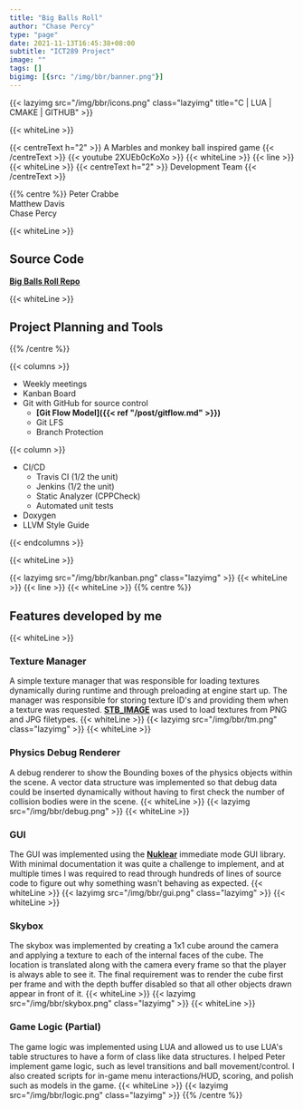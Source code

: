 ```yaml
---
title: "Big Balls Roll"
author: "Chase Percy"
type: "page"
date: 2021-11-13T16:45:38+08:00
subtitle: "ICT289 Project"
image: ""
tags: []
bigimg: [{src: "/img/bbr/banner.png"}]
---
```


{{< lazyimg src="/img/bbr/icons.png" class="lazyimg" title="C | LUA | CMAKE | GITHUB" >}}

{{< whiteLine >}}

{{< centreText h="2" >}}
 A Marbles and monkey ball inspired game
{{< /centreText >}}
{{< youtube 2XUEb0cKoXo >}}
{{< whiteLine >}}
{{< line >}}
{{< whiteLine >}}
{{< centreText h="2" >}}
Development Team
{{< /centreText >}}

{{% centre %}}
Peter Crabbe  
Matthew Davis  
Chase Percy  

{{< whiteLine >}}

## Source Code
__[Big Balls Roll Repo](https://github.com/MajorArkwolf/BigBallsRoll)__

{{< whiteLine >}}

## Project Planning and Tools
{{% /centre %}}

{{< columns >}}
- Weekly meetings
- Kanban Board
- Git with GitHub for source control
  - __[Git Flow Model]({{< ref "/post/gitflow.md" >}})__
  - Git LFS
  - Branch Protection

{{< column >}}
- CI/CD
  - Travis CI (1/2 the unit)
  - Jenkins (1/2 the unit)
  - Static Analyzer (CPPCheck)
  - Automated unit tests
- Doxygen
- LLVM Style Guide

{{< endcolumns >}}

{{< whiteLine >}}

{{< lazyimg src="/img/bbr/kanban.png" class="lazyimg" >}}
{{< whiteLine >}}
{{< line >}}
{{< whiteLine >}}
{{% centre %}}
## Features developed by me
{{< whiteLine >}}
### Texture Manager

A simple texture manager that was responsible for loading textures 
dynamically during runtime and through preloading at engine start 
up. The manager was responsible for storing texture ID's and providing them
when a texture was requested. __[STB_IMAGE](https://github.com/nothings/stb/blob/master/stb_image.h)__ was used to load textures from PNG and JPG filetypes.
{{< whiteLine >}}
{{< lazyimg src="/img/bbr/tm.png" class="lazyimg" >}}
{{< whiteLine >}}


### Physics Debug Renderer

A debug renderer to show the Bounding boxes of the physics objects
within the scene. A vector data structure was implemented so that
debug data could be inserted dynamically without having to first check
the number of collision bodies were in the scene.
{{< whiteLine >}}
{{< lazyimg src="/img/bbr/debug.png" >}}
{{< whiteLine >}}


### GUI

The GUI was implemented using the __[Nuklear](https://github.com/Immediate-Mode-UI/Nuklear)__ immediate mode GUI 
library. With minimal documentation it was quite a challenge to implement, and at multiple times I was required to read 
through hundreds of lines of source code to figure out why something wasn't behaving as expected.
{{< whiteLine >}}
{{< lazyimg src="/img/bbr/gui.png" class="lazyimg" >}}
{{< whiteLine >}}

### Skybox

The skybox was implemented by creating a 1x1 cube around the camera and applying a texture to each of the internal
faces of the cube. The location is translated along with the camera every frame so that the player is always able to see it.
The final requirement was to render the cube first per frame and with the depth buffer disabled so that all other objects
drawn appear in front of it.
{{< whiteLine >}}
{{< lazyimg src="/img/bbr/skybox.png" class="lazyimg" >}}
{{< whiteLine >}}


### Game Logic (Partial)

The game logic was implemented using LUA and allowed us to use LUA's table structures to have a form of class like data structures.
I helped Peter implement game logic, such as level transitions and ball movement/control. I also created scripts 
for in-game menu interactions/HUD, scoring, and polish such as models in the game.
{{< whiteLine >}}
{{< lazyimg src="/img/bbr/logic.png" class="lazyimg" >}}
{{% /centre %}}